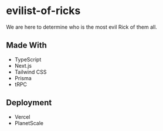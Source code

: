 # evilist-of-ricks

We are here to determine who is the most evil Rick of them all.

## Made With

- TypeScript
- Next.js
- Tailwind CSS
- Prisma
- tRPC

## Deployment

- Vercel
- PlanetScale
